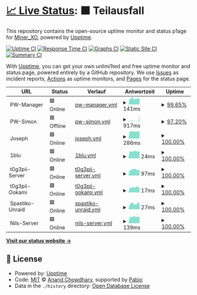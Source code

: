 # [📈 Live Status](https://MinerXO.github.io/upptime): <!--live status--> **🟧 Teilausfall**

This repository contains the open-source uptime monitor and status p1age for [Miner_XO](https://MinerXO.github.io/upptime), powered by [Upptime](https://github.com/upptime/upptime).

[![Uptime CI](https://github.com/MinerXO/upptime/workflows/Uptime%20CI/badge.svg)](https://github.com/MinerXO/upptime/actions?query=workflow%3A%22Uptime+CI%22)
[![Response Time CI](https://github.com/MinerXO/upptime/workflows/Response%20Time%20CI/badge.svg)](https://github.com/MinerXO/upptime/actions?query=workflow%3A%22Response+Time+CI%22)
[![Graphs CI](https://github.com/MinerXO/upptime/workflows/Graphs%20CI/badge.svg)](https://github.com/MinerXO/upptime/actions?query=workflow%3A%22Graphs+CI%22)
[![Static Site CI](https://github.com/MinerXO/upptime/workflows/Static%20Site%20CI/badge.svg)](https://github.com/MinerXO/upptime/actions?query=workflow%3A%22Static+Site+CI%22)
[![Summary CI](https://github.com/MinerXO/upptime/workflows/Summary%20CI/badge.svg)](https://github.com/MinerXO/upptime/actions?query=workflow%3A%22Summary+CI%22)

With [Upptime](https://upptime.js.org), you can get your own unlimi1ted and free uptime monitor and status page, powered entirely by a GitHub repository. We use [Issues](https://github.com/MinerXO/upptime/issues) as incident reports, [Actions](https://github.com/MinerXO/upptime/actions) as uptime monitors, and [Pages](https://MinerXO.github.io/upptime) for the status page.

<!--start: status pages-->
<!-- This summary is generated by Upptime (https://github.com/upptime/upptime) -->
<!-- Do not edit this manually, your changes will be overwritten -->
<!-- prettier-ignore -->
| URL | Status | Verlauf | Antwortzeit | Uptime |
| --- | ------ | ------- | ------------- | ------ |
| <img alt="" src="https://icons.duckduckgo.com/ip3/null.ico" height="13"> PW-Manager | 🟩 Online | [pw-manager.yml](https://github.com/MinerXO/upptime/commits/HEAD/history/pw-manager.yml) | <details><summary><img alt="Antwortzeit-Diagramm" src="./graphs/pw-manager/response-time-week.png" height="20"> 141ms</summary><br><a href="https://MinerXO.github.io/upptime/history/pw-manager"><img alt="Antwortzeit 349" src="https://img.shields.io/endpoint?url=https%3A%2F%2Fraw.githubusercontent.com%2FMinerXO%2Fupptime%2FHEAD%2Fapi%2Fpw-manager%2Fresponse-time.json"></a><br><a href="https://MinerXO.github.io/upptime/history/pw-manager"><img alt="Antwortzeit der letzten 24 Stunden 143" src="https://img.shields.io/endpoint?url=https%3A%2F%2Fraw.githubusercontent.com%2FMinerXO%2Fupptime%2FHEAD%2Fapi%2Fpw-manager%2Fresponse-time-day.json"></a><br><a href="https://MinerXO.github.io/upptime/history/pw-manager"><img alt="Antwortzeit der letzten 7 Tage 141" src="https://img.shields.io/endpoint?url=https%3A%2F%2Fraw.githubusercontent.com%2FMinerXO%2Fupptime%2FHEAD%2Fapi%2Fpw-manager%2Fresponse-time-week.json"></a><br><a href="https://MinerXO.github.io/upptime/history/pw-manager"><img alt="Antwortzeit der letzten 30 Tage 174" src="https://img.shields.io/endpoint?url=https%3A%2F%2Fraw.githubusercontent.com%2FMinerXO%2Fupptime%2FHEAD%2Fapi%2Fpw-manager%2Fresponse-time-month.json"></a><br><a href="https://MinerXO.github.io/upptime/history/pw-manager"><img alt="Antwortzeit des letzten Jahres 349" src="https://img.shields.io/endpoint?url=https%3A%2F%2Fraw.githubusercontent.com%2FMinerXO%2Fupptime%2FHEAD%2Fapi%2Fpw-manager%2Fresponse-time-year.json"></a></details> | <details><summary><a href="https://MinerXO.github.io/upptime/history/pw-manager">99.65%</a></summary><a href="https://MinerXO.github.io/upptime/history/pw-manager"><img alt="All-time uptime 99.59%" src="https://img.shields.io/endpoint?url=https%3A%2F%2Fraw.githubusercontent.com%2FMinerXO%2Fupptime%2FHEAD%2Fapi%2Fpw-manager%2Fuptime.json"></a><br><a href="https://MinerXO.github.io/upptime/history/pw-manager"><img alt="24-hour uptime 100.00%" src="https://img.shields.io/endpoint?url=https%3A%2F%2Fraw.githubusercontent.com%2FMinerXO%2Fupptime%2FHEAD%2Fapi%2Fpw-manager%2Fuptime-day.json"></a><br><a href="https://MinerXO.github.io/upptime/history/pw-manager"><img alt="7-day uptime 99.65%" src="https://img.shields.io/endpoint?url=https%3A%2F%2Fraw.githubusercontent.com%2FMinerXO%2Fupptime%2FHEAD%2Fapi%2Fpw-manager%2Fuptime-week.json"></a><br><a href="https://MinerXO.github.io/upptime/history/pw-manager"><img alt="30-day uptime 99.70%" src="https://img.shields.io/endpoint?url=https%3A%2F%2Fraw.githubusercontent.com%2FMinerXO%2Fupptime%2FHEAD%2Fapi%2Fpw-manager%2Fuptime-month.json"></a><br><a href="https://MinerXO.github.io/upptime/history/pw-manager"><img alt="1-year uptime 99.59%" src="https://img.shields.io/endpoint?url=https%3A%2F%2Fraw.githubusercontent.com%2FMinerXO%2Fupptime%2FHEAD%2Fapi%2Fpw-manager%2Fuptime-year.json"></a></details>
| <img alt="" src="https://icons.duckduckgo.com/ip3/null.ico" height="13"> PW-Simon | 🟥 Offline | [pw-simon.yml](https://github.com/MinerXO/upptime/commits/HEAD/history/pw-simon.yml) | <details><summary><img alt="Antwortzeit-Diagramm" src="./graphs/pw-simon/response-time-week.png" height="20"> 917ms</summary><br><a href="https://MinerXO.github.io/upptime/history/pw-simon"><img alt="Antwortzeit 427" src="https://img.shields.io/endpoint?url=https%3A%2F%2Fraw.githubusercontent.com%2FMinerXO%2Fupptime%2FHEAD%2Fapi%2Fpw-simon%2Fresponse-time.json"></a><br><a href="https://MinerXO.github.io/upptime/history/pw-simon"><img alt="Antwortzeit der letzten 24 Stunden 2626" src="https://img.shields.io/endpoint?url=https%3A%2F%2Fraw.githubusercontent.com%2FMinerXO%2Fupptime%2FHEAD%2Fapi%2Fpw-simon%2Fresponse-time-day.json"></a><br><a href="https://MinerXO.github.io/upptime/history/pw-simon"><img alt="Antwortzeit der letzten 7 Tage 917" src="https://img.shields.io/endpoint?url=https%3A%2F%2Fraw.githubusercontent.com%2FMinerXO%2Fupptime%2FHEAD%2Fapi%2Fpw-simon%2Fresponse-time-week.json"></a><br><a href="https://MinerXO.github.io/upptime/history/pw-simon"><img alt="Antwortzeit der letzten 30 Tage 436" src="https://img.shields.io/endpoint?url=https%3A%2F%2Fraw.githubusercontent.com%2FMinerXO%2Fupptime%2FHEAD%2Fapi%2Fpw-simon%2Fresponse-time-month.json"></a><br><a href="https://MinerXO.github.io/upptime/history/pw-simon"><img alt="Antwortzeit des letzten Jahres 427" src="https://img.shields.io/endpoint?url=https%3A%2F%2Fraw.githubusercontent.com%2FMinerXO%2Fupptime%2FHEAD%2Fapi%2Fpw-simon%2Fresponse-time-year.json"></a></details> | <details><summary><a href="https://MinerXO.github.io/upptime/history/pw-simon">97.20%</a></summary><a href="https://MinerXO.github.io/upptime/history/pw-simon"><img alt="All-time uptime 93.43%" src="https://img.shields.io/endpoint?url=https%3A%2F%2Fraw.githubusercontent.com%2FMinerXO%2Fupptime%2FHEAD%2Fapi%2Fpw-simon%2Fuptime.json"></a><br><a href="https://MinerXO.github.io/upptime/history/pw-simon"><img alt="24-hour uptime 87.44%" src="https://img.shields.io/endpoint?url=https%3A%2F%2Fraw.githubusercontent.com%2FMinerXO%2Fupptime%2FHEAD%2Fapi%2Fpw-simon%2Fuptime-day.json"></a><br><a href="https://MinerXO.github.io/upptime/history/pw-simon"><img alt="7-day uptime 97.20%" src="https://img.shields.io/endpoint?url=https%3A%2F%2Fraw.githubusercontent.com%2FMinerXO%2Fupptime%2FHEAD%2Fapi%2Fpw-simon%2Fuptime-week.json"></a><br><a href="https://MinerXO.github.io/upptime/history/pw-simon"><img alt="30-day uptime 99.36%" src="https://img.shields.io/endpoint?url=https%3A%2F%2Fraw.githubusercontent.com%2FMinerXO%2Fupptime%2FHEAD%2Fapi%2Fpw-simon%2Fuptime-month.json"></a><br><a href="https://MinerXO.github.io/upptime/history/pw-simon"><img alt="1-year uptime 93.43%" src="https://img.shields.io/endpoint?url=https%3A%2F%2Fraw.githubusercontent.com%2FMinerXO%2Fupptime%2FHEAD%2Fapi%2Fpw-simon%2Fuptime-year.json"></a></details>
| <img alt="" src="https://icons.duckduckgo.com/ip3/null.ico" height="13"> Joseph | 🟩 Online | [joseph.yml](https://github.com/MinerXO/upptime/commits/HEAD/history/joseph.yml) | <details><summary><img alt="Antwortzeit-Diagramm" src="./graphs/joseph/response-time-week.png" height="20"> 286ms</summary><br><a href="https://MinerXO.github.io/upptime/history/joseph"><img alt="Antwortzeit 498" src="https://img.shields.io/endpoint?url=https%3A%2F%2Fraw.githubusercontent.com%2FMinerXO%2Fupptime%2FHEAD%2Fapi%2Fjoseph%2Fresponse-time.json"></a><br><a href="https://MinerXO.github.io/upptime/history/joseph"><img alt="Antwortzeit der letzten 24 Stunden 288" src="https://img.shields.io/endpoint?url=https%3A%2F%2Fraw.githubusercontent.com%2FMinerXO%2Fupptime%2FHEAD%2Fapi%2Fjoseph%2Fresponse-time-day.json"></a><br><a href="https://MinerXO.github.io/upptime/history/joseph"><img alt="Antwortzeit der letzten 7 Tage 286" src="https://img.shields.io/endpoint?url=https%3A%2F%2Fraw.githubusercontent.com%2FMinerXO%2Fupptime%2FHEAD%2Fapi%2Fjoseph%2Fresponse-time-week.json"></a><br><a href="https://MinerXO.github.io/upptime/history/joseph"><img alt="Antwortzeit der letzten 30 Tage 339" src="https://img.shields.io/endpoint?url=https%3A%2F%2Fraw.githubusercontent.com%2FMinerXO%2Fupptime%2FHEAD%2Fapi%2Fjoseph%2Fresponse-time-month.json"></a><br><a href="https://MinerXO.github.io/upptime/history/joseph"><img alt="Antwortzeit des letzten Jahres 498" src="https://img.shields.io/endpoint?url=https%3A%2F%2Fraw.githubusercontent.com%2FMinerXO%2Fupptime%2FHEAD%2Fapi%2Fjoseph%2Fresponse-time-year.json"></a></details> | <details><summary><a href="https://MinerXO.github.io/upptime/history/joseph">100.00%</a></summary><a href="https://MinerXO.github.io/upptime/history/joseph"><img alt="All-time uptime 98.38%" src="https://img.shields.io/endpoint?url=https%3A%2F%2Fraw.githubusercontent.com%2FMinerXO%2Fupptime%2FHEAD%2Fapi%2Fjoseph%2Fuptime.json"></a><br><a href="https://MinerXO.github.io/upptime/history/joseph"><img alt="24-hour uptime 100.00%" src="https://img.shields.io/endpoint?url=https%3A%2F%2Fraw.githubusercontent.com%2FMinerXO%2Fupptime%2FHEAD%2Fapi%2Fjoseph%2Fuptime-day.json"></a><br><a href="https://MinerXO.github.io/upptime/history/joseph"><img alt="7-day uptime 100.00%" src="https://img.shields.io/endpoint?url=https%3A%2F%2Fraw.githubusercontent.com%2FMinerXO%2Fupptime%2FHEAD%2Fapi%2Fjoseph%2Fuptime-week.json"></a><br><a href="https://MinerXO.github.io/upptime/history/joseph"><img alt="30-day uptime 88.58%" src="https://img.shields.io/endpoint?url=https%3A%2F%2Fraw.githubusercontent.com%2FMinerXO%2Fupptime%2FHEAD%2Fapi%2Fjoseph%2Fuptime-month.json"></a><br><a href="https://MinerXO.github.io/upptime/history/joseph"><img alt="1-year uptime 98.38%" src="https://img.shields.io/endpoint?url=https%3A%2F%2Fraw.githubusercontent.com%2FMinerXO%2Fupptime%2FHEAD%2Fapi%2Fjoseph%2Fuptime-year.json"></a></details>
| <img alt="" src="https://icons.duckduckgo.com/ip3/null.ico" height="13"> 1blu | 🟩 Online | [1blu.yml](https://github.com/MinerXO/upptime/commits/HEAD/history/1blu.yml) | <details><summary><img alt="Antwortzeit-Diagramm" src="./graphs/1blu/response-time-week.png" height="20"> 24ms</summary><br><a href="https://MinerXO.github.io/upptime/history/1blu"><img alt="Antwortzeit 53" src="https://img.shields.io/endpoint?url=https%3A%2F%2Fraw.githubusercontent.com%2FMinerXO%2Fupptime%2FHEAD%2Fapi%2F1blu%2Fresponse-time.json"></a><br><a href="https://MinerXO.github.io/upptime/history/1blu"><img alt="Antwortzeit der letzten 24 Stunden 24" src="https://img.shields.io/endpoint?url=https%3A%2F%2Fraw.githubusercontent.com%2FMinerXO%2Fupptime%2FHEAD%2Fapi%2F1blu%2Fresponse-time-day.json"></a><br><a href="https://MinerXO.github.io/upptime/history/1blu"><img alt="Antwortzeit der letzten 7 Tage 24" src="https://img.shields.io/endpoint?url=https%3A%2F%2Fraw.githubusercontent.com%2FMinerXO%2Fupptime%2FHEAD%2Fapi%2F1blu%2Fresponse-time-week.json"></a><br><a href="https://MinerXO.github.io/upptime/history/1blu"><img alt="Antwortzeit der letzten 30 Tage 32" src="https://img.shields.io/endpoint?url=https%3A%2F%2Fraw.githubusercontent.com%2FMinerXO%2Fupptime%2FHEAD%2Fapi%2F1blu%2Fresponse-time-month.json"></a><br><a href="https://MinerXO.github.io/upptime/history/1blu"><img alt="Antwortzeit des letzten Jahres 53" src="https://img.shields.io/endpoint?url=https%3A%2F%2Fraw.githubusercontent.com%2FMinerXO%2Fupptime%2FHEAD%2Fapi%2F1blu%2Fresponse-time-year.json"></a></details> | <details><summary><a href="https://MinerXO.github.io/upptime/history/1blu">100.00%</a></summary><a href="https://MinerXO.github.io/upptime/history/1blu"><img alt="All-time uptime 99.97%" src="https://img.shields.io/endpoint?url=https%3A%2F%2Fraw.githubusercontent.com%2FMinerXO%2Fupptime%2FHEAD%2Fapi%2F1blu%2Fuptime.json"></a><br><a href="https://MinerXO.github.io/upptime/history/1blu"><img alt="24-hour uptime 100.00%" src="https://img.shields.io/endpoint?url=https%3A%2F%2Fraw.githubusercontent.com%2FMinerXO%2Fupptime%2FHEAD%2Fapi%2F1blu%2Fuptime-day.json"></a><br><a href="https://MinerXO.github.io/upptime/history/1blu"><img alt="7-day uptime 100.00%" src="https://img.shields.io/endpoint?url=https%3A%2F%2Fraw.githubusercontent.com%2FMinerXO%2Fupptime%2FHEAD%2Fapi%2F1blu%2Fuptime-week.json"></a><br><a href="https://MinerXO.github.io/upptime/history/1blu"><img alt="30-day uptime 100.00%" src="https://img.shields.io/endpoint?url=https%3A%2F%2Fraw.githubusercontent.com%2FMinerXO%2Fupptime%2FHEAD%2Fapi%2F1blu%2Fuptime-month.json"></a><br><a href="https://MinerXO.github.io/upptime/history/1blu"><img alt="1-year uptime 99.97%" src="https://img.shields.io/endpoint?url=https%3A%2F%2Fraw.githubusercontent.com%2FMinerXO%2Fupptime%2FHEAD%2Fapi%2F1blu%2Fuptime-year.json"></a></details>
| <img alt="" src="https://icons.duckduckgo.com/ip3/null.ico" height="13"> t0g3pii-Server | 🟩 Online | [t0g3pii-server.yml](https://github.com/MinerXO/upptime/commits/HEAD/history/t0g3pii-server.yml) | <details><summary><img alt="Antwortzeit-Diagramm" src="./graphs/t0g3pii-server/response-time-week.png" height="20"> 97ms</summary><br><a href="https://MinerXO.github.io/upptime/history/t0g3pii-server"><img alt="Antwortzeit 139" src="https://img.shields.io/endpoint?url=https%3A%2F%2Fraw.githubusercontent.com%2FMinerXO%2Fupptime%2FHEAD%2Fapi%2Ft0g3pii-server%2Fresponse-time.json"></a><br><a href="https://MinerXO.github.io/upptime/history/t0g3pii-server"><img alt="Antwortzeit der letzten 24 Stunden 94" src="https://img.shields.io/endpoint?url=https%3A%2F%2Fraw.githubusercontent.com%2FMinerXO%2Fupptime%2FHEAD%2Fapi%2Ft0g3pii-server%2Fresponse-time-day.json"></a><br><a href="https://MinerXO.github.io/upptime/history/t0g3pii-server"><img alt="Antwortzeit der letzten 7 Tage 97" src="https://img.shields.io/endpoint?url=https%3A%2F%2Fraw.githubusercontent.com%2FMinerXO%2Fupptime%2FHEAD%2Fapi%2Ft0g3pii-server%2Fresponse-time-week.json"></a><br><a href="https://MinerXO.github.io/upptime/history/t0g3pii-server"><img alt="Antwortzeit der letzten 30 Tage 123" src="https://img.shields.io/endpoint?url=https%3A%2F%2Fraw.githubusercontent.com%2FMinerXO%2Fupptime%2FHEAD%2Fapi%2Ft0g3pii-server%2Fresponse-time-month.json"></a><br><a href="https://MinerXO.github.io/upptime/history/t0g3pii-server"><img alt="Antwortzeit des letzten Jahres 139" src="https://img.shields.io/endpoint?url=https%3A%2F%2Fraw.githubusercontent.com%2FMinerXO%2Fupptime%2FHEAD%2Fapi%2Ft0g3pii-server%2Fresponse-time-year.json"></a></details> | <details><summary><a href="https://MinerXO.github.io/upptime/history/t0g3pii-server">100.00%</a></summary><a href="https://MinerXO.github.io/upptime/history/t0g3pii-server"><img alt="All-time uptime 89.89%" src="https://img.shields.io/endpoint?url=https%3A%2F%2Fraw.githubusercontent.com%2FMinerXO%2Fupptime%2FHEAD%2Fapi%2Ft0g3pii-server%2Fuptime.json"></a><br><a href="https://MinerXO.github.io/upptime/history/t0g3pii-server"><img alt="24-hour uptime 100.00%" src="https://img.shields.io/endpoint?url=https%3A%2F%2Fraw.githubusercontent.com%2FMinerXO%2Fupptime%2FHEAD%2Fapi%2Ft0g3pii-server%2Fuptime-day.json"></a><br><a href="https://MinerXO.github.io/upptime/history/t0g3pii-server"><img alt="7-day uptime 100.00%" src="https://img.shields.io/endpoint?url=https%3A%2F%2Fraw.githubusercontent.com%2FMinerXO%2Fupptime%2FHEAD%2Fapi%2Ft0g3pii-server%2Fuptime-week.json"></a><br><a href="https://MinerXO.github.io/upptime/history/t0g3pii-server"><img alt="30-day uptime 99.42%" src="https://img.shields.io/endpoint?url=https%3A%2F%2Fraw.githubusercontent.com%2FMinerXO%2Fupptime%2FHEAD%2Fapi%2Ft0g3pii-server%2Fuptime-month.json"></a><br><a href="https://MinerXO.github.io/upptime/history/t0g3pii-server"><img alt="1-year uptime 89.89%" src="https://img.shields.io/endpoint?url=https%3A%2F%2Fraw.githubusercontent.com%2FMinerXO%2Fupptime%2FHEAD%2Fapi%2Ft0g3pii-server%2Fuptime-year.json"></a></details>
| <img alt="" src="https://icons.duckduckgo.com/ip3/null.ico" height="13"> t0g3pii-Ookami | 🟩 Online | [t0g3pii-ookami.yml](https://github.com/MinerXO/upptime/commits/HEAD/history/t0g3pii-ookami.yml) | <details><summary><img alt="Antwortzeit-Diagramm" src="./graphs/t0g3pii-ookami/response-time-week.png" height="20"> 17ms</summary><br><a href="https://MinerXO.github.io/upptime/history/t0g3pii-ookami"><img alt="Antwortzeit 25" src="https://img.shields.io/endpoint?url=https%3A%2F%2Fraw.githubusercontent.com%2FMinerXO%2Fupptime%2FHEAD%2Fapi%2Ft0g3pii-ookami%2Fresponse-time.json"></a><br><a href="https://MinerXO.github.io/upptime/history/t0g3pii-ookami"><img alt="Antwortzeit der letzten 24 Stunden 18" src="https://img.shields.io/endpoint?url=https%3A%2F%2Fraw.githubusercontent.com%2FMinerXO%2Fupptime%2FHEAD%2Fapi%2Ft0g3pii-ookami%2Fresponse-time-day.json"></a><br><a href="https://MinerXO.github.io/upptime/history/t0g3pii-ookami"><img alt="Antwortzeit der letzten 7 Tage 17" src="https://img.shields.io/endpoint?url=https%3A%2F%2Fraw.githubusercontent.com%2FMinerXO%2Fupptime%2FHEAD%2Fapi%2Ft0g3pii-ookami%2Fresponse-time-week.json"></a><br><a href="https://MinerXO.github.io/upptime/history/t0g3pii-ookami"><img alt="Antwortzeit der letzten 30 Tage 21" src="https://img.shields.io/endpoint?url=https%3A%2F%2Fraw.githubusercontent.com%2FMinerXO%2Fupptime%2FHEAD%2Fapi%2Ft0g3pii-ookami%2Fresponse-time-month.json"></a><br><a href="https://MinerXO.github.io/upptime/history/t0g3pii-ookami"><img alt="Antwortzeit des letzten Jahres 25" src="https://img.shields.io/endpoint?url=https%3A%2F%2Fraw.githubusercontent.com%2FMinerXO%2Fupptime%2FHEAD%2Fapi%2Ft0g3pii-ookami%2Fresponse-time-year.json"></a></details> | <details><summary><a href="https://MinerXO.github.io/upptime/history/t0g3pii-ookami">100.00%</a></summary><a href="https://MinerXO.github.io/upptime/history/t0g3pii-ookami"><img alt="All-time uptime 100.00%" src="https://img.shields.io/endpoint?url=https%3A%2F%2Fraw.githubusercontent.com%2FMinerXO%2Fupptime%2FHEAD%2Fapi%2Ft0g3pii-ookami%2Fuptime.json"></a><br><a href="https://MinerXO.github.io/upptime/history/t0g3pii-ookami"><img alt="24-hour uptime 100.00%" src="https://img.shields.io/endpoint?url=https%3A%2F%2Fraw.githubusercontent.com%2FMinerXO%2Fupptime%2FHEAD%2Fapi%2Ft0g3pii-ookami%2Fuptime-day.json"></a><br><a href="https://MinerXO.github.io/upptime/history/t0g3pii-ookami"><img alt="7-day uptime 100.00%" src="https://img.shields.io/endpoint?url=https%3A%2F%2Fraw.githubusercontent.com%2FMinerXO%2Fupptime%2FHEAD%2Fapi%2Ft0g3pii-ookami%2Fuptime-week.json"></a><br><a href="https://MinerXO.github.io/upptime/history/t0g3pii-ookami"><img alt="30-day uptime 100.00%" src="https://img.shields.io/endpoint?url=https%3A%2F%2Fraw.githubusercontent.com%2FMinerXO%2Fupptime%2FHEAD%2Fapi%2Ft0g3pii-ookami%2Fuptime-month.json"></a><br><a href="https://MinerXO.github.io/upptime/history/t0g3pii-ookami"><img alt="1-year uptime 100.00%" src="https://img.shields.io/endpoint?url=https%3A%2F%2Fraw.githubusercontent.com%2FMinerXO%2Fupptime%2FHEAD%2Fapi%2Ft0g3pii-ookami%2Fuptime-year.json"></a></details>
| <img alt="" src="https://icons.duckduckgo.com/ip3/null.ico" height="13"> Spastiko-Unraid | 🟩 Online | [spastiko-unraid.yml](https://github.com/MinerXO/upptime/commits/HEAD/history/spastiko-unraid.yml) | <details><summary><img alt="Antwortzeit-Diagramm" src="./graphs/spastiko-unraid/response-time-week.png" height="20"> 27ms</summary><br><a href="https://MinerXO.github.io/upptime/history/spastiko-unraid"><img alt="Antwortzeit 183" src="https://img.shields.io/endpoint?url=https%3A%2F%2Fraw.githubusercontent.com%2FMinerXO%2Fupptime%2FHEAD%2Fapi%2Fspastiko-unraid%2Fresponse-time.json"></a><br><a href="https://MinerXO.github.io/upptime/history/spastiko-unraid"><img alt="Antwortzeit der letzten 24 Stunden 29" src="https://img.shields.io/endpoint?url=https%3A%2F%2Fraw.githubusercontent.com%2FMinerXO%2Fupptime%2FHEAD%2Fapi%2Fspastiko-unraid%2Fresponse-time-day.json"></a><br><a href="https://MinerXO.github.io/upptime/history/spastiko-unraid"><img alt="Antwortzeit der letzten 7 Tage 27" src="https://img.shields.io/endpoint?url=https%3A%2F%2Fraw.githubusercontent.com%2FMinerXO%2Fupptime%2FHEAD%2Fapi%2Fspastiko-unraid%2Fresponse-time-week.json"></a><br><a href="https://MinerXO.github.io/upptime/history/spastiko-unraid"><img alt="Antwortzeit der letzten 30 Tage 33" src="https://img.shields.io/endpoint?url=https%3A%2F%2Fraw.githubusercontent.com%2FMinerXO%2Fupptime%2FHEAD%2Fapi%2Fspastiko-unraid%2Fresponse-time-month.json"></a><br><a href="https://MinerXO.github.io/upptime/history/spastiko-unraid"><img alt="Antwortzeit des letzten Jahres 183" src="https://img.shields.io/endpoint?url=https%3A%2F%2Fraw.githubusercontent.com%2FMinerXO%2Fupptime%2FHEAD%2Fapi%2Fspastiko-unraid%2Fresponse-time-year.json"></a></details> | <details><summary><a href="https://MinerXO.github.io/upptime/history/spastiko-unraid">100.00%</a></summary><a href="https://MinerXO.github.io/upptime/history/spastiko-unraid"><img alt="All-time uptime 81.97%" src="https://img.shields.io/endpoint?url=https%3A%2F%2Fraw.githubusercontent.com%2FMinerXO%2Fupptime%2FHEAD%2Fapi%2Fspastiko-unraid%2Fuptime.json"></a><br><a href="https://MinerXO.github.io/upptime/history/spastiko-unraid"><img alt="24-hour uptime 100.00%" src="https://img.shields.io/endpoint?url=https%3A%2F%2Fraw.githubusercontent.com%2FMinerXO%2Fupptime%2FHEAD%2Fapi%2Fspastiko-unraid%2Fuptime-day.json"></a><br><a href="https://MinerXO.github.io/upptime/history/spastiko-unraid"><img alt="7-day uptime 100.00%" src="https://img.shields.io/endpoint?url=https%3A%2F%2Fraw.githubusercontent.com%2FMinerXO%2Fupptime%2FHEAD%2Fapi%2Fspastiko-unraid%2Fuptime-week.json"></a><br><a href="https://MinerXO.github.io/upptime/history/spastiko-unraid"><img alt="30-day uptime 60.64%" src="https://img.shields.io/endpoint?url=https%3A%2F%2Fraw.githubusercontent.com%2FMinerXO%2Fupptime%2FHEAD%2Fapi%2Fspastiko-unraid%2Fuptime-month.json"></a><br><a href="https://MinerXO.github.io/upptime/history/spastiko-unraid"><img alt="1-year uptime 81.97%" src="https://img.shields.io/endpoint?url=https%3A%2F%2Fraw.githubusercontent.com%2FMinerXO%2Fupptime%2FHEAD%2Fapi%2Fspastiko-unraid%2Fuptime-year.json"></a></details>
| <img alt="" src="https://icons.duckduckgo.com/ip3/null.ico" height="13"> Nils-Server | 🟩 Online | [nils-server.yml](https://github.com/MinerXO/upptime/commits/HEAD/history/nils-server.yml) | <details><summary><img alt="Antwortzeit-Diagramm" src="./graphs/nils-server/response-time-week.png" height="20"> 139ms</summary><br><a href="https://MinerXO.github.io/upptime/history/nils-server"><img alt="Antwortzeit 155" src="https://img.shields.io/endpoint?url=https%3A%2F%2Fraw.githubusercontent.com%2FMinerXO%2Fupptime%2FHEAD%2Fapi%2Fnils-server%2Fresponse-time.json"></a><br><a href="https://MinerXO.github.io/upptime/history/nils-server"><img alt="Antwortzeit der letzten 24 Stunden 139" src="https://img.shields.io/endpoint?url=https%3A%2F%2Fraw.githubusercontent.com%2FMinerXO%2Fupptime%2FHEAD%2Fapi%2Fnils-server%2Fresponse-time-day.json"></a><br><a href="https://MinerXO.github.io/upptime/history/nils-server"><img alt="Antwortzeit der letzten 7 Tage 139" src="https://img.shields.io/endpoint?url=https%3A%2F%2Fraw.githubusercontent.com%2FMinerXO%2Fupptime%2FHEAD%2Fapi%2Fnils-server%2Fresponse-time-week.json"></a><br><a href="https://MinerXO.github.io/upptime/history/nils-server"><img alt="Antwortzeit der letzten 30 Tage 178" src="https://img.shields.io/endpoint?url=https%3A%2F%2Fraw.githubusercontent.com%2FMinerXO%2Fupptime%2FHEAD%2Fapi%2Fnils-server%2Fresponse-time-month.json"></a><br><a href="https://MinerXO.github.io/upptime/history/nils-server"><img alt="Antwortzeit des letzten Jahres 155" src="https://img.shields.io/endpoint?url=https%3A%2F%2Fraw.githubusercontent.com%2FMinerXO%2Fupptime%2FHEAD%2Fapi%2Fnils-server%2Fresponse-time-year.json"></a></details> | <details><summary><a href="https://MinerXO.github.io/upptime/history/nils-server">100.00%</a></summary><a href="https://MinerXO.github.io/upptime/history/nils-server"><img alt="All-time uptime 99.45%" src="https://img.shields.io/endpoint?url=https%3A%2F%2Fraw.githubusercontent.com%2FMinerXO%2Fupptime%2FHEAD%2Fapi%2Fnils-server%2Fuptime.json"></a><br><a href="https://MinerXO.github.io/upptime/history/nils-server"><img alt="24-hour uptime 100.00%" src="https://img.shields.io/endpoint?url=https%3A%2F%2Fraw.githubusercontent.com%2FMinerXO%2Fupptime%2FHEAD%2Fapi%2Fnils-server%2Fuptime-day.json"></a><br><a href="https://MinerXO.github.io/upptime/history/nils-server"><img alt="7-day uptime 100.00%" src="https://img.shields.io/endpoint?url=https%3A%2F%2Fraw.githubusercontent.com%2FMinerXO%2Fupptime%2FHEAD%2Fapi%2Fnils-server%2Fuptime-week.json"></a><br><a href="https://MinerXO.github.io/upptime/history/nils-server"><img alt="30-day uptime 100.00%" src="https://img.shields.io/endpoint?url=https%3A%2F%2Fraw.githubusercontent.com%2FMinerXO%2Fupptime%2FHEAD%2Fapi%2Fnils-server%2Fuptime-month.json"></a><br><a href="https://MinerXO.github.io/upptime/history/nils-server"><img alt="1-year uptime 99.45%" src="https://img.shields.io/endpoint?url=https%3A%2F%2Fraw.githubusercontent.com%2FMinerXO%2Fupptime%2FHEAD%2Fapi%2Fnils-server%2Fuptime-year.json"></a></details>

<!--end: status pages-->

[**Visit our status website →**](https://MinerXO.github.io/upptime)

## 📄 License

- Powered by: [Upptime](https://github.com/upptime/upptime)
- Code: [MIT](./LICENSE) © [Anand Chowdhary](https://anandchowdhary.com), supported by [Pabio](https://pabio.com)
- Data in the `./history` directory: [Open Database License](https://opendatacommons.org/licenses/odbl/1-0/)
